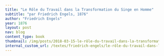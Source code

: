 ```yaml
---
title: "Le Rôle du Travail dans la Transformation du Singe en Homme"
subtitle: "par Friedrich Engels, 1876"
author: "Friedrich Engels"
year: 1876
layout: post
nav: blog
content_type: book
thumbnail: /img/posts/2018-03-15-le-rôle-du-travail-dans-la-transformation-du-singe-en-homme/thumbnail.jpg
internal_custom_url: /textes/friedrich-engels/le-rôle-du-travail-dans-la-transformation-du-singe-en-homme/
---
```

